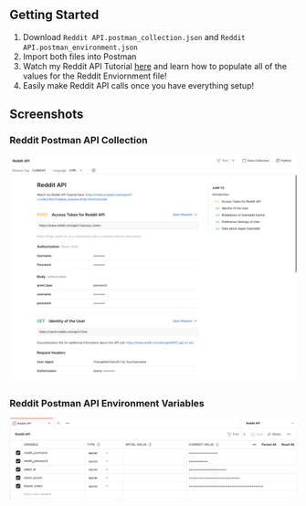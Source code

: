 <!-- GETTING STARTED -->
## Getting Started

1. Download `Reddit API.postman_collection.json` and `Reddit API.postman_environment.json`
2. Import both files into Postman
3. Watch my Reddit API Tutorial [here](https://youtu.be/x9boO9x3TDA) and learn how to populate all of the values for the Reddit Enviornment file!
4. Easily make Reddit API calls once you have everything setup!


## Screenshots
### Reddit Postman API Collection
 <img src="https://github.com/AndyUGA/Reddit_API_Postman_Collection_and_Environment_Variables/blob/main/Screenshots/Reddit%20API%20Postman%20API%20Collection.png">
 
### Reddit Postman API Environment Variables
  <img src="https://github.com/AndyUGA/Reddit_API_Postman_Collection_and_Environment_Variables/blob/main/Screenshots/Reddit%20API%20Postman%20Environment%20Variables.png">
